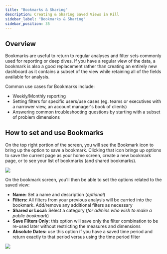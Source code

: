 ```yaml
---
title: "Bookmarks & Sharing"
description: Creating & Sharing Saved Views in Rill
sidebar_label: "Bookmarks & Sharing"
sidebar_position: 35
---
```


## Overview

Bookmarks are useful to return to regular analyses and filter sets commonly used for reporting or deep dives. If you have a regular view of the data, a bookmark is also a good replacement rather than creating an entirely new dashboard as it contains a subset of the view while retaining all of the fields available for analysis.

Common use cases for Bookmarks include:
- Weekly/Monthly reporting
- Setting filters for specific users/use cases (eg. teams or executives with a narrower view, an account manager's book of clients)
- Answering common troubleshooting questions by starting with a subset of problem dimensions


## How to set and use Bookmarks

On the top right portion of the screen, you will see the Bookmark icon to bring up the option to save a bookmark. Clicking that icon brings up options to save the current page as your home screen, create a new bookmark page, or to see your list of bookmarks (and shared bookmarks).

<img src = '/img/tutorials/205/bookmark.gif' class='rounded-gif' />
<br />

On the bookmark screen, you'll then be able to set the options related to the saved view:

- **Name:** Set a name and description (_optional_)
- **Filters:** All filters from your previous analysis will be carried into the bookmark. Add/remove any additional filters as necessary
- **Shared or Local:** Select a category (_for admins who wish to make a public bookmark_)
- **Save Filters Only:** this option will save only the filter combination to be re-used later without restricting the measures and dimensions
- **Absolute Dates:** use this option if you have a saved time period and return exactly to that period versus using the time period filter  


<img src = '/img/explore/bookmarks/setbookmark.png' class='rounded-gif' />
<br />





